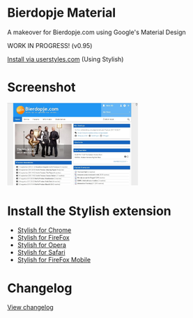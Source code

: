 # Bierdopje Material
A makeover for Bierdopje.com using Google's Material Design

WORK IN PROGRESS! (v0.95)

<a href="https://userstyles.org/styles/136283/bierdopje-material">Install via userstyles.com</a> (Using Stylish)

# Screenshot
<a href="https://github.com/Bierdopje-Community/bierdopje-material/blob/master/screenshots/frontpage.jpeg?raw=true"><img src="https://github.com/Bierdopje-Community/bierdopje-material/blob/master/screenshots/frontpage.jpeg?raw=true" width="300px" /></a>

# Install the Stylish extension
- <a href="https://chrome.google.com/webstore/detail/stylish/fjnbnpbmkenffdnngjfgmeleoegfcffe">Stylish for Chrome</a>
- <a href="https://addons.mozilla.org/firefox/addon/stylish/">Stylish for FireFox</a>
- <a href="https://addons.opera.com/en/extensions/details/stylish/">Stylish for Opera</a>
- <a href="http://sobolev.us/stylish/">Stylish for Safari</a>
- <a href="https://addons.mozilla.org/en-US/firefox/addon/2108/">Stylish for FireFox Mobile</a>

# Changelog
<A HREF="https://raw.githubusercontent.com/Bierdopje-Community/bierdopje-material/master/changelog.txt">View changelog</A>
